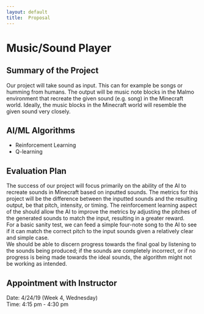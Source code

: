 ```yaml
---
layout: default
title:  Proposal
---
```

 
# Music/Sound Player

## Summary of the Project 
Our project will take sound as input. This can for example be songs or humming from humans. The output will be music note blocks in the Malmo environment that recreate the given sound (e.g. song) in the Minecraft world. Ideally, the music blocks in the Minecraft world will resemble the given sound very closely. 

## AI/ML Algorithms 
- Reinforcement Learning 
- Q-learning 

## Evaluation Plan
The success of our project will focus primarily on the ability of the AI to recreate sounds in Minecraft based on inputted sounds. The metrics for this project will be the difference between the inputted sounds and the resulting output, be that pitch, intensity, or timing. The reinforcement learning aspect of the should allow the AI to improve the metrics by adjusting the pitches of the generated sounds to match the input, resulting in a greater reward. <br>
For a basic sanity test, we can feed a simple four-note song to the AI to see if it can match the correct pitch to the input sounds given a relatively clear and simple case. <br>
We should be able to discern progress towards the final goal by listening to the sounds being produced; if the sounds are completely incorrect, or if no progress is being made towards the ideal sounds, the algorithm might not be working as intended. <br>


## Appointment with Instructor
Date: 4/24/19 (Week 4, Wednesday) <br>
Time: 4:15 pm - 4:30 pm
